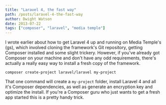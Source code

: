 ```yaml
---
title: "Laravel 4, the fast way"
path: /posts/laravel-4-the-fast-way
author: Dwight Watson
date: 2013-07-22
tags: ["composer", "laravel", "media temple"]
---
```


I wrote earlier about how to get Laravel 4 up and running on Media Temple&#039;s (gs), which involved cloning the framework&#039;s Git repository, getting Composer installed and some slight trickery. However, if you&#039;ve already got Composer on your machine and don&#039;t have any odd requirements, there&#039;s actually a really easy way to install a fresh copy of the framework.

`composer create-project laravel/laravel my-project`

That one command will create a `my-project` folder, install Laravel 4 and all it&#039;s Composer dependencies, as well as generate an encryption key and optimize the install. If you&#039;re a Composer guru who just wants to get a fresh app started this is a pretty handy trick.
